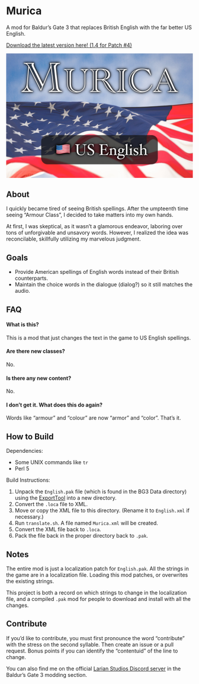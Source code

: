 # Murica
A mod for Baldur’s Gate 3 that replaces British English with the far better US English.

[Download the latest version here! (1.4 for Patch #4)](https://github.com/ancestral/Murica/releases/download/1.4/Murica_1.4.zip)

![Insert overtly patriotic image with an eagle and an American flag.](america.jpg)

## About
I quickly became tired of seeing British spellings. After the umpteenth time seeing “Armour Class”, I decided to take matters into my own hands.

At first, I was skeptical, as it wasn’t a glamorous endeavor, laboring over tons of unforgivable and unsavory words. However, I realized the idea was reconcilable, skillfully utilizing my marvelous judgment.

## Goals
* Provide American spellings of English words instead of their British counterparts.
* Maintain the choice words in the dialogue (dialog?) so it still matches the audio.

## FAQ

#### What is this?
This is a mod that just changes the text in the game to US English spellings.

#### Are there new classes?
No.

#### Is there any new content?
No.

#### I don’t get it. What does this do again?
Words like “armour” and “colour” are now “armor” and “color”. That’s it.

## How to Build
Dependencies:
* Some UNIX commands like `tr`
* Perl 5

Build Instructions:
1. Unpack the `English.pak` file (which is found in the BG3 Data directory) using the [ExportTool](https://github.com/Norbyte/lslib/releases) into a new directory.
2. Convert the `.loca` file to XML.
3. Move or copy the XML file to this directory. (Rename it to `English.xml` if necessary.)
4. Run `translate.sh`. A file named `Murica.xml` will be created.
5. Convert the XML file back to `.loca`.
6. Pack the file back in the proper directory back to `.pak`.

## Notes
The entire mod is just a localization patch for `English.pak`. All the strings in the game are in a localization file. Loading this mod patches, or overwrites the existing strings.

This project is both a record on which strings to change in the localization file, and a compiled `.pak` mod for people to download and install with all the changes.

## Contribute
If you’d like to contribute, you must first pronounce the word “contribute” with the stress on the second syllable. Then create an issue or a pull request. Bonus points if you can identify the “contentuid” of the line to change.

You can also find me on the official [Larian Studios Discord server](https://discord.com/invite/larianstudios) in the Baldur’s Gate 3 modding section.

